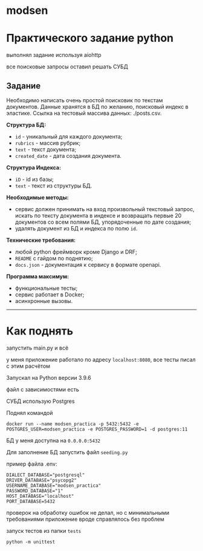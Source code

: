 # modsen

# Практического задание python

выполнял задание используя aiohttp

все поисковые запросы оставил решать СУБД

## Задание

Необходимо написать очень простой поисковик по текстам документов. Данные хранятся в БД по желанию, поисковый индекс в эластике.
Ссылка на тестовый массива данных: ./posts.csv. 

__Структура БД:__

- `id` - уникальный для каждого документа;
- `rubrics` - массив рубрик;
- `text` - текст документа;
- `created_date` - дата создания документа.


__Структура Индекса:__

- `iD` - id из базы;
- `text` - текст из структуры БД.


__Необходимые методы:__

- сервис должен принимать на вход произвольный текстовый запрос, искать по тексту документа в индексе и возвращать первые 20 документов со всем полями БД, упорядоченные по дате создания;
- удалять документ из БД и индекса по полю  `id`.

__Технические требования:__

- любой python фреймворк кроме Django и DRF;
- `README` с гайдом по поднятию;
- `docs.json` - документация к сервису в формате openapi.

__Программа максимум:__

- функциональные тесты;
- сервис работает в Docker;
- асинхронные вызовы.


---

# Как поднять

запустить main.py и всё

у меня приложение работало по адресу `localhost:8080`, все тесты писал с этим расчётом

Запускал на Python версии 3.9.6

файл с зависимостями есть

СУБД использую Postgres

Поднял командой

```console
docker run --name modsen_practica -p 5432:5432 -e POSTGRES_USER=modsen_practica -e POSTGRES_PASSWORD=1 -d postgres:11
```

БД у меня доступна на `0.0.0.0:5432`

Для заполнение БД запустить файл `seeding.py`

пример файла .env:
```apacheconf
DIALECT_DATABASE="postgresql"
DRIVER_DATABASE="psycopg2"
USERNAME_DATABASE="modsen_practica"
PASSWORD_DATABASE="1"
HOST_DATABASE="localhost"
PORT_DATABASE=5432
```

проверок на обработку ошибок не делал, но с минимальными требованиями приложение вроде справлялось без проблем

запуск тестов из папки `tests`
```console
python -m unittest
```